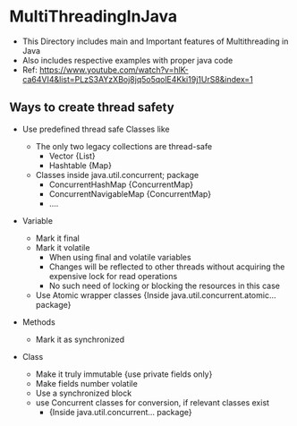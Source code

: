 # MultiThreadingInJava

* This Directory includes main and Important features of Multithreading in Java
* Also includes respective examples with proper java code
* Ref: https://www.youtube.com/watch?v=hlK-ca64VI4&list=PLzS3AYzXBoj8jq5o5qolE4Kki19j1UrS8&index=1

## Ways to create thread safety
* Use predefined thread safe Classes like
  - The only two legacy collections are thread-safe
    - Vector {List}
    - Hashtable {Map}
  - Classes inside java.util.concurrent; package
    - ConcurrentHashMap {ConcurrentMap}
    - ConcurrentNavigableMap {ConcurrentMap}
    - ....
    
* Variable
  - Mark it final
  - Mark it volatile
    - When using final and volatile variables
    - Changes will be reflected to other threads without acquiring the expensive lock for read operations
    - No such need of locking or blocking the resources in this case
  - Use Atomic wrapper classes {Inside java.util.concurrent.atomic... package}
  
* Methods
  - Mark it as synchronized

* Class
  - Make it truly immutable {use private fields only}
  - Make fields number volatile
  - Use a synchronized block
  - use Concurrent classes for conversion, if relevant classes exist
    - {Inside java.util.concurrent... package}

